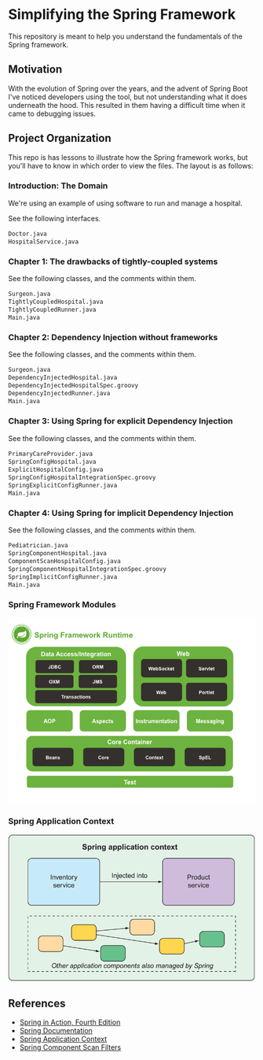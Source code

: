 # Simplifying the Spring Framework
This repository is meant to help you understand the fundamentals
of the Spring framework.

## Motivation
With the evolution of Spring over the years, and the advent of Spring Boot
I've noticed developers using the tool, but not understanding
what it does underneath the hood. This resulted in them having
a difficult time when it came to debugging issues.

## Project Organization
This repo is has lessons to illustrate how the Spring framework
works, but you'll have to know in which order to view the files.
The layout is as follows:

### Introduction: The Domain
We're using an example of using software to run 
and manage a hospital. 

See the following interfaces. 
```
Doctor.java
HospitalService.java
```

### Chapter 1: The drawbacks of tightly-coupled systems
See the following classes, and the comments within them.
```
Surgeon.java
TightlyCoupledHospital.java
TightlyCoupledRunner.java
Main.java
```

### Chapter 2: Dependency Injection without frameworks
See the following classes, and the comments within them.
```
Surgeon.java
DependencyInjectedHospital.java
DependencyInjectedHospitalSpec.groovy
DependencyInjectedRunner.java
Main.java
```

### Chapter 3: Using Spring for explicit Dependency Injection
See the following classes, and the comments within them.
```
PrimaryCareProvider.java
SpringConfigHospital.java
ExplicitHospitalConfig.java
SpringConfigHospitalIntegrationSpec.groovy
SpringExplicitConfigRunner.java
Main.java
```

### Chapter 4: Using Spring for implicit Dependency Injection
See the following classes, and the comments within them.
```
Pediatrician.java
SpringComponentHospital.java
ComponentScanHospitalConfig.java
SpringComponentHospitalIntegrationSpec.groovy
SpringImplicitConfigRunner.java
Main.java
```

### Spring Framework Modules
![Spring Framework Module](./spring-overview.png)

### Spring Application Context
![Spring Application Context](./spring-application-context.png)

## References
- [Spring in Action, Fourth Edition](https://www.manning.com/books/spring-in-action-fourth-edition)
- [Spring Documentation](https://docs.spring.io/spring-framework/docs/4.0.x/spring-framework-reference/html/overview.html)
- [Spring Application Context](https://www.baeldung.com/spring-application-context)
- [Spring Component Scan Filters](https://www.baeldung.com/spring-componentscan-filter-type)
